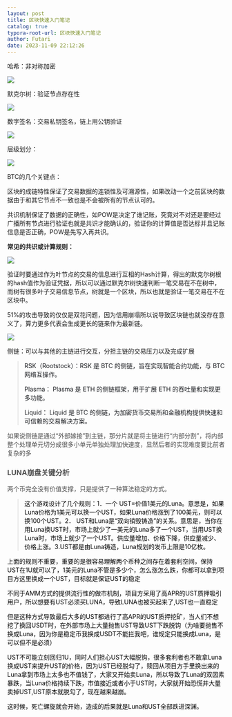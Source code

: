 ```yaml
---
layout: post
title: 区块快速入门笔记
catalog: true
typora-root-url: 区块快速入门笔记
author: Futari
date: 2023-11-09 22:12:26
---
```


哈希：非对称加密

![](https://cdn.nlark.com/yuque/0/2023/png/35478834/1703051266091-d6a74aa0-c213-4276-86cf-93f8c40aa0e9.png)

默克尔树：验证节点存在性

![](https://cdn.nlark.com/yuque/0/2023/png/35478834/1703051303844-952365e2-dbeb-4782-92d2-4c6f91f82f6e.png)

数字签名：交易私钥签名，链上用公钥验证

![](https://cdn.nlark.com/yuque/0/2023/png/35478834/1703051221834-fb314dfc-0b12-4c9e-b5ff-029b272fd1bc.png)

层级划分：

![](https://cdn.nlark.com/yuque/0/2023/png/35478834/1703051513801-1a594c51-446c-4657-b1d9-530a07b0a8f9.png)

BTC的几个关键点：

区块的成链特性保证了交易数据的连锁性及可溯源性，如果改动一个之前区块的数据由于和其它节点不一致也是不会被所有的节点认可的。

共识机制保证了数据的正确性，如POW是决定了谁记账，究竟对不对还是要经过广播所有节点进行验证也就是共识才能确认的，验证你的计算值是否达标并且记账信息是否正确，POW是先写入再共识。

**常见的共识或计算规则：**

![](https://cdn.nlark.com/yuque/0/2023/png/35478834/1703052816662-328dc3e2-d6be-4a9c-b0f2-8b889edacafe.png)

验证时要通过作为叶节点的交易的信息进行互相的Hash计算，得出的默克尔树根的hash值作为验证凭据，所以可以通过默克尔树快速判断一笔交易在不在树中，而树有很多叶子交易信息节点，树就是一个区块，所以也就是验证一笔交易在不在区块中。

51%的攻击导致的仅仅是双花问题，因为信用崩塌所以说导致区块链也就没存在意义了，算力更多代表会生成更长的链来作为最新链。

![](https://cdn.nlark.com/yuque/0/2023/png/35478834/1703053428868-638465b1-480e-4962-b1c3-318d107916d1.png)



侧链：可以与其他的主链进行交互，分担主链的交易压力以及完成扩展

> <font style="color:rgb(25, 27, 31);">RSK（Rootstock）：RSK 是 BTC 的侧链，旨在实现智能合约功能，与 BTC 网络互操作。</font>
>
> <font style="color:rgb(25, 27, 31);">Plasma： Plasma 是 ETH 的侧链框架，用于扩展 ETH 的吞吐量和实现更多功能。</font>
>
> <font style="color:rgb(25, 27, 31);">Liquid： Liquid 是 BTC 的侧链，为加密货币交易所和金融机构提供快速和可信赖的交易解决方案。</font>

<font style="color:rgb(77, 77, 77);">如果说侧链是通过“外部嫁接”到主链，那分片就是将主链进行“内部分割”，将内部整个处理单元切分成很多小单元单独处理加快速度，显然后者的实现难度要比前者复杂的多</font>

<font style="color:rgb(77, 77, 77);"></font>

<font style="color:rgb(77, 77, 77);"></font>

<h3 id="B9P39"><font style="color:rgb(77, 77, 77);">LUNA崩盘关键分析</font></h3>

<font style="color:rgb(77, 77, 77);">两个币完全没有价值支撑，只是提供了一种算法稳定的方式。</font>

> <font style="color:rgb(0, 0, 0);">这个游戏设计了几个规则：1．一个 UST=价值1美元的Luna。意思是，如果Luna价格为1美元可以换一个UST，如果Luna价格涨到了100美元，则可以换100个UST。2． UST和Luna是“双向销毁铸造”的关系。意思是，当你在用Luna换UST时，市场上就少了一美元的Luna多了一个UST，当用UST换Luna时，市场上就少了一个UST。供应量增加、价格下降，供应量减少、价格上涨。3.UST都是由Luna铸造，Luna规划的发币上限是10亿枚。</font>

<font style="color:rgb(0, 0, 0);">上面的规则不重要，重要的是很容易理解两个币种之间存在着套利空间，保持UST在1U就可以了，1美元的Luna不管是多少个，怎么涨怎么跌，你都可以拿到项目方这里换成一个UST，目标就是保证UST的稳定</font>

<font style="color:rgb(0, 0, 0);">不同于AMM方式的提供流行性的做市机制，项目方采用了高APR的UST质押吸引用户，所以想要有UST必须买LUNA，导致LUNA也被买起来了,UST也一直稳定</font>

<font style="color:rgb(0, 0, 0);">但是这种方式导致最后大多的UST都进行了高APR的UST质押挖矿，当人们不想挖了换回USDT时，在外部市场上大量抛售UST导致UST下跌脱钩（为啥要抛售不换成Luna，因为你是稳定币我换成USDT不能拦我吧，谁规定只能换成Luna，是可以但不是必须）</font>

<font style="color:rgb(0, 0, 0);">UST不可能立刻回归1U，同时人们担心UST大幅脱钩，很多套利者也不敢拿Luna换成UST来提升UST的价格，因为UST已经脱勾了，赎回从项目方手里换出来的Luna拿到市场上太多也不值钱了，大家又开始卖Luna，所以导致了Luna的双因素暴跌，当Luna价格持续下跌，市值接近或者小于UST时，大家就开始恐慌并大量卖掉UST,UST原本就脱勾了，现在越来越崩。</font>

<font style="color:rgb(0, 0, 0);">这时候，死亡螺旋就会开始，造成的后果就是Luna和UST全部跌进深渊。</font>

